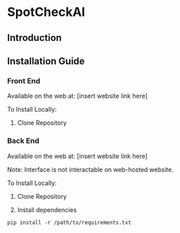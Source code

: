 # SpotCheckAI

## Introduction

## Installation Guide

### Front End

Available on the web at: [insert website link here]

To Install Locally:

1. Clone Repository


### Back End

Available on the web at: [insert website link here]

Note: Interface is not interactable on web-hosted website.

To Install Locally:

1. Clone Repository

2. Install dependencies

```
pip install -r /path/to/requirements.txt
```
